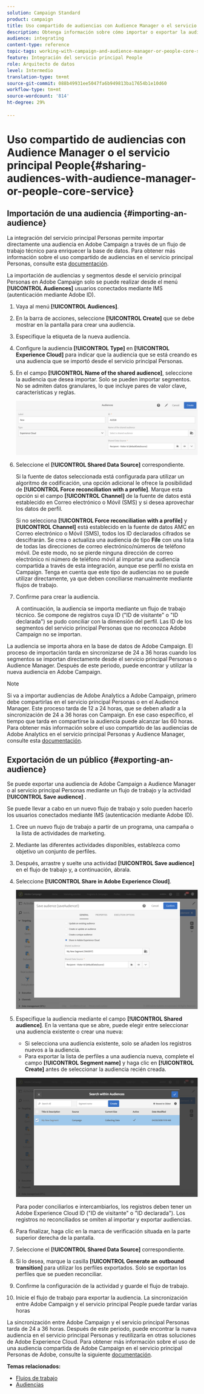 ```yaml
---
solution: Campaign Standard
product: campaign
title: Uso compartido de audiencias con Audience Manager o el servicio principal People
description: Obtenga información sobre cómo importar o exportar la audiencia dentro de las distintas soluciones de Adobe Experience Cloud.
audience: integrating
content-type: reference
topic-tags: working-with-campaign-and-audience-manager-or-people-core-service
feature: Integración del servicio principal People
role: Arquitecto de datos
level: Intermedio
translation-type: tm+mt
source-git-commit: 088b49931ee5047fa6b949813ba17654b1e10d60
workflow-type: tm+mt
source-wordcount: '814'
ht-degree: 29%

---
```



# Uso compartido de audiencias con Audience Manager o el servicio principal People{#sharing-audiences-with-audience-manager-or-people-core-service}

## Importación de una audiencia {#importing-an-audience}

La integración del servicio principal Personas permite importar directamente una audiencia en Adobe Campaign a través de un flujo de trabajo técnico para enriquecer la base de datos. Para obtener más información sobre el uso compartido de audiencias en el servicio principal Personas, consulte esta [documentación](https://docs.adobe.com/content/help/es-ES/analytics/components/segmentation/segmentation-workflow/seg-publish.html).

La importación de audiencias y segmentos desde el servicio principal Personas en Adobe Campaign solo se puede realizar desde el menú **[!UICONTROL Audiences]** usuarios conectados mediante IMS (autenticación mediante Adobe ID).

1. Vaya al menú **[!UICONTROL Audiences]**.
1. En la barra de acciones, seleccione **[!UICONTROL Create]** que se debe mostrar en la pantalla para crear una audiencia.
1. Especifique la etiqueta de la nueva audiencia.
1. Configure la audiencia **[!UICONTROL Type]** en **[!UICONTROL Experience Cloud]** para indicar que la audiencia que se está creando es una audiencia que se importó desde el servicio principal Personas.
1. En el campo **[!UICONTROL Name of the shared audience]**, seleccione la audiencia que desea importar. Solo se pueden importar segmentos. No se admiten datos granulares, lo que incluye pares de valor clave, características y reglas.

   ![](assets/aam_import_audience.png)

1. Seleccione el **[!UICONTROL Shared Data Source]** correspondiente.

   Si la fuente de datos seleccionada está configurada para utilizar un algoritmo de codificación, una opción adicional le ofrece la posibilidad de **[!UICONTROL Force reconciliation with a profile]**. Marque esta opción si el campo **[!UICONTROL Channel]** de la fuente de datos está establecido en Correo electrónico o Móvil (SMS) y si desea aprovechar los datos de perfil.

   Si no selecciona **[!UICONTROL Force reconciliation with a profile]** y **[!UICONTROL Channel]** está establecido en la fuente de datos AMC en Correo electrónico o Móvil (SMS), todos los ID declarados cifrados se descifrarán. Se crea o actualiza una audiencia de tipo **File** con una lista de todas las direcciones de correo electrónico/números de teléfono móvil. De este modo, no se pierde ninguna dirección de correo electrónico ni número de teléfono móvil al importar una audiencia compartida a través de esta integración, aunque ese perfil no exista en Campaign. Tenga en cuenta que este tipo de audiencias no se puede utilizar directamente, ya que deben conciliarse manualmente mediante flujos de trabajo.

1. Confirme para crear la audiencia.

   A continuación, la audiencia se importa mediante un flujo de trabajo técnico. Se compone de registros cuya ID (&quot;ID de visitante&quot; o &quot;ID declarada&quot;) se pudo conciliar con la dimensión del perfil. Las ID de los segmentos del servicio principal Personas que no reconozca Adobe Campaign no se importan.

La audiencia se importa ahora en la base de datos de Adobe Campaign. El proceso de importación tarda en sincronizarse de 24 a 36 horas cuando los segmentos se importan directamente desde el servicio principal Personas o Audience Manager. Después de este periodo, puede encontrar y utilizar la nueva audiencia en Adobe Campaign.

>[!NOTE]
>
>Si va a importar audiencias de Adobe Analytics a Adobe Campaign, primero debe compartirlas en el servicio principal Personas o en el Audience Manager. Este proceso tarda de 12 a 24 horas, que se deben añadir a la sincronización de 24 a 36 horas con Campaign. En ese caso específico, el tiempo que tarda en compartirse la audiencia puede alcanzar las 60 horas. Para obtener más información sobre el uso compartido de las audiencias de Adobe Analytics en el servicio principal Personas y Audience Manager, consulte esta [documentación](https://docs.adobe.com/content/help/en/analytics/components/segmentation/segmentation-workflow/seg-publish.html).

## Exportación de un público {#exporting-an-audience}

Se puede exportar una audiencia de Adobe Campaign a Audience Manager o al servicio principal Personas mediante un flujo de trabajo y la actividad **[!UICONTROL Save audience]** .

Se puede llevar a cabo en un nuevo flujo de trabajo y solo pueden hacerlo los usuarios conectados mediante IMS (autenticación mediante Adobe ID).

1. Cree un nuevo flujo de trabajo a partir de un programa, una campaña o la lista de actividades de marketing.
1. Mediante las diferentes actividades disponibles, establezca como objetivo un conjunto de perfiles.
1. Después, arrastre y suelte una actividad **[!UICONTROL Save audience]** en el flujo de trabajo y, a continuación, ábrala.
1. Seleccione **[!UICONTROL Share in Adobe Experience Cloud]**.

   ![](assets/aam_save_audience_activity.png)

1. Especifique la audiencia mediante el campo **[!UICONTROL Shared audience]**. En la ventana que se abre, puede elegir entre seleccionar una audiencia existente o crear una nueva:

   * Si selecciona una audiencia existente, solo se añaden los registros nuevos a la audiencia.
   * Para exportar la lista de perfiles a una audiencia nueva, complete el campo **[!UICONTROL Segment name]** y haga clic en **[!UICONTROL Create]** antes de seleccionar la audiencia recién creada.

   ![](assets/aam_save_audience_segment_picker.png)

   Para poder conciliarlos e intercambiarlos, los registros deben tener un Adobe Experience Cloud ID (&quot;ID de visitante&quot; o &quot;ID declarada&quot;). Los registros no reconciliados se omiten al importar y exportar audiencias.

1. Para finalizar, haga clic en la marca de verificación situada en la parte superior derecha de la pantalla.
1. Seleccione el **[!UICONTROL Shared Data Source]** correspondiente.
1. Si lo desea, marque la casilla **[!UICONTROL Generate an outbound transition]** para utilizar los perfiles exportados. Solo se exportan los perfiles que se pueden reconciliar.
1. Confirme la configuración de la actividad y guarde el flujo de trabajo.
1. Inicie el flujo de trabajo para exportar la audiencia. La sincronización entre Adobe Campaign y el servicio principal People puede tardar varias horas

La sincronización entre Adobe Campaign y el servicio principal Personas tarda de 24 a 36 horas. Después de este periodo, puede encontrar la nueva audiencia en el servicio principal Personas y reutilizarla en otras soluciones de Adobe Experience Cloud. Para obtener más información sobre el uso de una audiencia compartida de Adobe Campaign en el servicio principal Personas de Adobe, consulte la siguiente [documentación](https://docs.adobe.com/content/help/es-ES/core-services/interface/audiences/t-audience-create.html).

**Temas relacionados:**

* [Flujos de trabajo](../../automating/using/get-started-workflows.md)
* [Audiencias](../../audiences/using/about-audiences.md)

